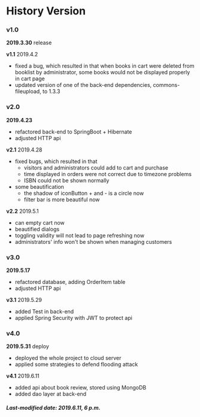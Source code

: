 # History Version

### v1.0 

**2019.3.30** release

**v1.1**  2019.4.2

- fixed a bug, which resulted in that when books in cart were deleted from booklist by administrator, some books would not be displayed properly in cart page
- updated version of one of the back-end dependencies, commons-fileupload, to 1.3.3

### v2.0

**2019.4.23** 

- refactored back-end to SpringBoot + Hibernate 
- adjusted HTTP api

**v2.1** 2019.4.28

- fixed bugs, which resulted in that
  - visitors and administrators could add to cart and purchase
  - time displayed in orders were not correct due to timezone problems
  - ISBN could not be shown normally
- some beautification
  - the shadow of iconButton + and - is a circle now
  - filter bar is more beautiful now

**v2.2** 2019.5.1

- can empty cart now
- beautified dialogs
- toggling validity will not lead to page refreshing now
- administrators' info won't be shown when managing customers

### v3.0

**2019.5.17**

- refactored database, adding OrderItem table
- adjusted HTTP api

**v3.1** 2019.5.29

- added Test in back-end
- applied Spring Security with JWT to protect api

### v4.0

**2019.5.31** deploy

+ deployed the whole project to cloud server
+ applied some strategies to defend flooding attack

**v4.1** 2019.6.11

+ added api about book review, stored using MongoDB
+ added dao layer at back-end 

##### Last-modified date: 2019.6.11, 6 p.m.

